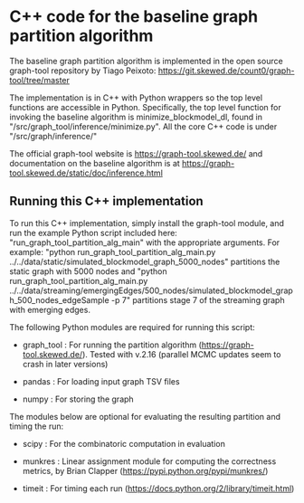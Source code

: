 # C++ code for the baseline graph partition algorithm

The baseline graph partition algorithm is implemented in the open source graph-tool repository by Tiago Peixoto: https://git.skewed.de/count0/graph-tool/tree/master

The implementation is in C++ with Python wrappers so the top level functions are accessible in Python. Specifically, the top level function for invoking the baseline algorithm is minimize_blockmodel_dl, found in "/src/graph_tool/inference/minimize.py". All the core C++ code is under "/src/graph/inference/"

The official graph-tool website is https://graph-tool.skewed.de/ and documentation on the baseline algorithm is at https://graph-tool.skewed.de/static/doc/inference.html

## Running this C++ implementation

To run this C++ implementation, simply install the graph-tool module, and run the example Python script included here: "run_graph_tool_partition_alg_main" with the appropriate arguments. For example: "python run_graph_tool_partition_alg_main.py ../../data/static/simulated_blockmodel_graph_5000_nodes" partitions the static graph with 5000 nodes and "python run_graph_tool_partition_alg_main.py ../../data/streaming/emergingEdges/500_nodes/simulated_blockmodel_graph_500_nodes_edgeSample -p 7" partitions stage 7 of the streaming graph with emerging edges.

The following Python modules are required for running this script:

- graph_tool : For running the partition algorithm (https://graph-tool.skewed.de/). Tested with v.2.16 (parallel MCMC updates seem to crash in later versions)

- pandas : For loading input graph TSV files

- numpy : For storing the graph

The modules below are optional for evaluating the resulting partition and timing the run:

- scipy : For the combinatoric computation in evaluation

- munkres : Linear assignment module for computing the correctness metrics, by Brian Clapper (https://pypi.python.org/pypi/munkres/)

- timeit : For timing each run (https://docs.python.org/2/library/timeit.html)


